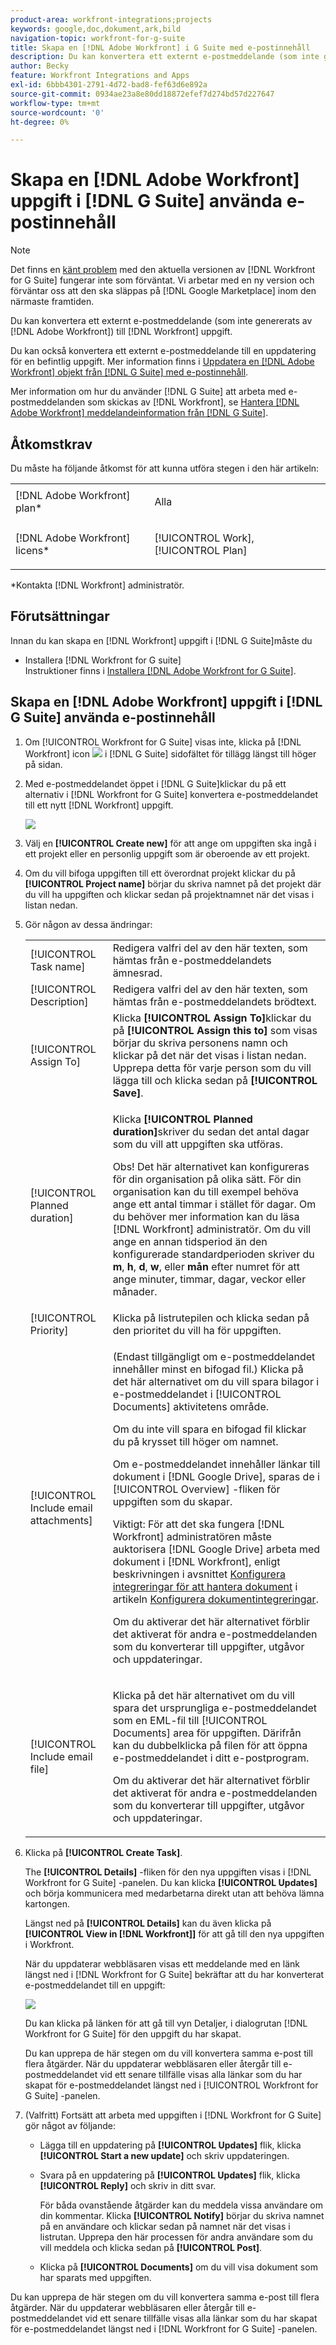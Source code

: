 ```yaml
---
product-area: workfront-integrations;projects
keywords: google,doc,dokument,ark,bild
navigation-topic: workfront-for-g-suite
title: Skapa en [!DNL Adobe Workfront] i G Suite med e-postinnehåll
description: Du kan konvertera ett externt e-postmeddelande (som inte genererats av Adobe) [!DNL Workfront]) till en Workfront-uppgift.
author: Becky
feature: Workfront Integrations and Apps
exl-id: 6bbb4301-2791-4d72-bad8-fef63d6e892a
source-git-commit: 0934ae23a8e80dd18872efef7d274bd57d227647
workflow-type: tm+mt
source-wordcount: '0'
ht-degree: 0%

---
```


# Skapa en [!DNL Adobe Workfront] uppgift i [!DNL G Suite] använda e-postinnehåll

>[!NOTE]
>
>Det finns en [känt problem](https://experienceleague.adobe.com/docs/workfront-known-issues/issues/new-workfront-experience/wf-current/wf-integrations-error-when-opening-wf-for-gsuite.html?lang=en) med den aktuella versionen av [!DNL Workfront for G Suite] fungerar inte som förväntat. Vi arbetar med en ny version och förväntar oss att den ska släppas på [!DNL Google Marketplace] inom den närmaste framtiden.

Du kan konvertera ett externt e-postmeddelande (som inte genererats av [!DNL Adobe Workfront]) till [!DNL Workfront] uppgift.

Du kan också konvertera ett externt e-postmeddelande till en uppdatering för en befintlig uppgift. Mer information finns i [Uppdatera en [!DNL Adobe Workfront] objekt från [!DNL G Suite] med e-postinnehåll](../../workfront-integrations-and-apps/workfront-for-g-suite/update-wf-item-using-email-content.md).

Mer information om hur du använder [!DNL G Suite] att arbeta med e-postmeddelanden som skickas av [!DNL Workfront], se [Hantera [!DNL Adobe Workfront] meddelandeinformation från [!DNL G Suite]](../../workfront-integrations-and-apps/workfront-for-g-suite/manage-wf-email-notification-details-in-gsuite.md).

## Åtkomstkrav

Du måste ha följande åtkomst för att kunna utföra stegen i den här artikeln:

<table style="table-layout:auto"> 
 <col> 
 <col> 
 <tbody> 
  <tr> 
   <td role="rowheader">[!DNL Adobe Workfront] plan*</td> 
   <td> <p>Alla</p> </td> 
  </tr> 
  <tr> 
   <td role="rowheader">[!DNL Adobe Workfront] licens*</td> 
   <td> <p>[!UICONTROL Work], [!UICONTROL Plan]</p> </td> 
  </tr> 
   </tbody> 
</table>

&#42;Kontakta [!DNL Workfront] administratör.

## Förutsättningar

Innan du kan skapa en [!DNL Workfront] uppgift i [!DNL G Suite]måste du

* Installera [!DNL Workfront for G suite]\
   Instruktioner finns i [Installera [!DNL Adobe Workfront for G Suite]](../../workfront-integrations-and-apps/workfront-for-g-suite/install-workfront-for-gsuite.md).

## Skapa en [!DNL Adobe Workfront] uppgift i [!DNL G Suite] använda e-postinnehåll

1. Om [!UICONTROL Workfront for G Suite] visas inte, klicka på [!DNL Workfront] icon ![](assets/wf-lion-icon.png) i [!DNL G Suite] sidofältet för tillägg längst till höger på sidan.
1. Med e-postmeddelandet öppet i [!DNL G Suite]klickar du på ett alternativ i [!DNL Workfront for G Suite] konvertera e-postmeddelandet till ett nytt [!DNL Workfront] uppgift.

   ![](assets/convert-email-task-issue-update.png)

1. Välj en **[!UICONTROL Create new]** för att ange om uppgiften ska ingå i ett projekt eller en personlig uppgift som är oberoende av ett projekt.
1. Om du vill bifoga uppgiften till ett överordnat projekt klickar du på **[!UICONTROL Project name]** börjar du skriva namnet på det projekt där du vill ha uppgiften och klickar sedan på projektnamnet när det visas i listan nedan.
1. Gör någon av dessa ändringar:

   <table style="table-layout:auto"> 
    <col> 
    <col> 
    <tbody> 
     <tr> 
      <td role="rowheader">[!UICONTROL Task name]</td> 
      <td>Redigera valfri del av den här texten, som hämtas från e-postmeddelandets ämnesrad.</td> 
     </tr> 
     <tr> 
      <td role="rowheader">[!UICONTROL Description]</td> 
      <td>Redigera valfri del av den här texten, som hämtas från e-postmeddelandets brödtext.</td> 
     </tr> 
     <tr data-mc-conditions=""> 
      <td role="rowheader">[!UICONTROL Assign To]</td> 
      <td>Klicka <strong>[!UICONTROL Assign To]</strong>klickar du på <strong>[!UICONTROL Assign this to]</strong> som visas börjar du skriva personens namn och klickar på det när det visas i listan nedan. Upprepa detta för varje person som du vill lägga till och klicka sedan på <strong>[!UICONTROL Save]</strong>.</td> 
     </tr> 
     <tr data-mc-conditions=""> 
      <td role="rowheader">[!UICONTROL Planned duration]</td> 
      <td> <p>Klicka <strong>[!UICONTROL Planned duration]</strong>skriver du sedan det antal dagar som du vill att uppgiften ska utföras. </p> <p>Obs! Det här alternativet kan konfigureras för din organisation på olika sätt. För din organisation kan du till exempel behöva ange ett antal timmar i stället för dagar. Om du behöver mer information kan du läsa [!DNL Workfront] administratör. Om du vill ange en annan tidsperiod än den konfigurerade standardperioden skriver du <strong>m</strong>, <strong>h</strong>, <strong>d</strong>, <strong>w</strong>, eller <strong>mån</strong> efter numret för att ange minuter, timmar, dagar, veckor eller månader.</p> </td> 
     </tr> 
     <tr data-mc-conditions=""> 
      <td role="rowheader">[!UICONTROL Priority]</td> 
      <td>Klicka på listrutepilen och klicka sedan på den prioritet du vill ha för uppgiften.</td> 
     </tr> 
     <tr data-mc-conditions=""> 
      <td role="rowheader">[!UICONTROL Include email attachments]</td> 
      <td> <p>(Endast tillgängligt om e-postmeddelandet innehåller minst en bifogad fil.) Klicka på det här alternativet om du vill spara bilagor i e-postmeddelandet i [!UICONTROL Documents] aktivitetens område. </p> <p>Om du inte vill spara en bifogad fil klickar du på krysset till höger om namnet. </p> <p>Om e-postmeddelandet innehåller länkar till dokument i [!DNL Google Drive], sparas de i [!UICONTROL Overview] -fliken för uppgiften som du skapar. </p> <p>Viktigt: För att det ska fungera [!DNL Workfront] administratören måste auktorisera [!DNL Google Drive] arbeta med dokument i [!DNL Workfront], enligt beskrivningen i avsnittet <a href="../../administration-and-setup/configure-integrations/configure-document-integrations.md#configur" class="MCXref xref">Konfigurera integreringar för att hantera dokument</a> i artikeln <a href="../../administration-and-setup/configure-integrations/configure-document-integrations.md" class="MCXref xref">Konfigurera dokumentintegreringar</a>.</p> <p>Om du aktiverar det här alternativet förblir det aktiverat för andra e-postmeddelanden som du konverterar till uppgifter, utgåvor och uppdateringar.</p> </td> 
     </tr> 
     <tr data-mc-conditions=""> 
      <td role="rowheader">[!UICONTROL Include email file]</td> 
      <td> <p>Klicka på det här alternativet om du vill spara det ursprungliga e-postmeddelandet som en EML-fil <span>till [!UICONTROL Documents] area</span> för uppgiften. Därifrån kan du dubbelklicka på filen för att öppna e-postmeddelandet i ditt e-postprogram.</p> <p>Om du aktiverar det här alternativet förblir det aktiverat för andra e-postmeddelanden som du konverterar till uppgifter, utgåvor och uppdateringar.</p> </td> 
     </tr> 
    </tbody> 
   </table>

1. Klicka på **[!UICONTROL Create Task]**.

   The **[!UICONTROL Details]** -fliken för den nya uppgiften visas i [!DNL Workfront for G Suite] -panelen. Du kan klicka **[!UICONTROL Updates]** och börja kommunicera med medarbetarna direkt utan att behöva lämna kartongen.

   Längst ned på **[!UICONTROL Details]** kan du även klicka på **[!UICONTROL View in [!DNL Workfront]]** för att gå till den nya uppgiften i Workfront.

   När du uppdaterar webbläsaren visas ett meddelande med en länk längst ned i [!DNL Workfront for G Suite] bekräftar att du har konverterat e-postmeddelandet till en uppgift:

   ![](assets/email-was-converted.png)

   Du kan klicka på länken för att gå till vyn Detaljer, i dialogrutan [!DNL Workfront for G Suite] för den uppgift du har skapat.

   Du kan upprepa de här stegen om du vill konvertera samma e-post till flera åtgärder. När du uppdaterar webbläsaren eller återgår till e-postmeddelandet vid ett senare tillfälle visas alla länkar som du har skapat för e-postmeddelandet längst ned i [!UICONTROL Workfront for G Suite] -panelen.

1. (Valfritt) Fortsätt att arbeta med uppgiften i [!DNL Workfront for G Suite] gör något av följande:

   * Lägga till en uppdatering på **[!UICONTROL Updates]** flik, klicka **[!UICONTROL Start a new update]** och skriv uppdateringen.

   * Svara på en uppdatering på **[!UICONTROL Updates]** flik, klicka **[!UICONTROL Reply]** och skriv in ditt svar.

      För båda ovanstående åtgärder kan du meddela vissa användare om din kommentar. Klicka **[!UICONTROL Notify]** börjar du skriva namnet på en användare och klickar sedan på namnet när det visas i listrutan. Upprepa den här processen för andra användare som du vill meddela och klicka sedan på **[!UICONTROL Post]**.

   * Klicka på **[!UICONTROL Documents]** om du vill visa dokument som har sparats med uppgiften.

Du kan upprepa de här stegen om du vill konvertera samma e-post till flera åtgärder. När du uppdaterar webbläsaren eller återgår till e-postmeddelandet vid ett senare tillfälle visas alla länkar som du har skapat för e-postmeddelandet längst ned i [!DNL Workfront for G Suite] -panelen.

